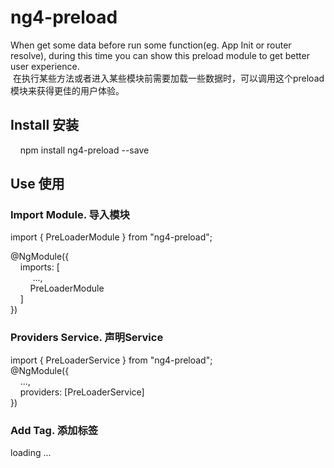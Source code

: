 <h1>ng4-preload</h1>
  When get some data before run some function(eg. App Init or router resolve),  during this time you can show this preload module to get better user experience.<br>
  在执行某些方法或者进入某些模块前需要加载一些数据时，可以调用这个preload模块来获得更佳的用户体验。
<h2>Install 安装</h2>
&nbsp;&nbsp;&nbsp;&nbsp;npm install ng4-preload --save
<h2>Use 使用</h2>
  <h3>Import Module. 导入模块</h3>
  import { PreLoaderModule } from "ng4-preload";<br>
  
  @NgModule({<br>
  &nbsp;&nbsp;&nbsp;&nbsp;imports: [<br>
  &nbsp;&nbsp;&nbsp;&nbsp;&nbsp;&nbsp;&nbsp;&nbsp;  ...,<br>
    &nbsp;&nbsp;&nbsp;&nbsp;&nbsp;&nbsp;&nbsp;&nbsp;PreLoaderModule<br>
  &nbsp;&nbsp;&nbsp;&nbsp;]<br>
})<br>
<h3>Providers Service. 声明Service</h3>
import { PreLoaderService } from "ng4-preload";<br>
@NgModule({<br>
    &nbsp;&nbsp;&nbsp;&nbsp;...,<br>
    &nbsp;&nbsp;&nbsp;&nbsp;providers: [PreLoaderService]<br>
})<br>
<h3>Add Tag. 添加标签</h3>
<pre-loader [mintime]="6000" [text]="'We are preparing the data ...'" [fontsize]="30" [fontweight]="500" [fontcolor]="'#fff'" [background]="'#000'"><span>loading ...</span></pre-loader>
